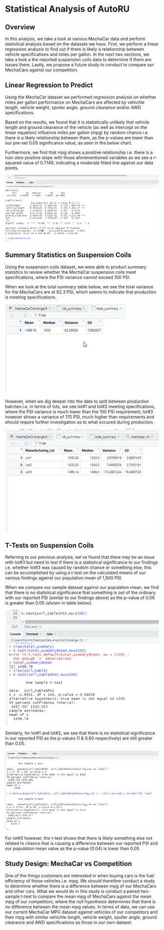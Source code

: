 # Statistical Analysis of AutoRU

## Overview

In this analysis, we take a look at various MechaCar data and perform statistical analysis based on the datasets we have. First, we perform a linear regression analysis to find out if there is likely a relationship between vehicle specifications and miles per gallon. In the next two sections, we take a look a the reported suspension coils data to determine if there are issues there. Lastly, we propose a future study to conduct to compare our MechaCars against our competition.

## Linear Regression to Predict

Using the MechaCar dataset we performed regression analysis on whether miles per gallon performance on MechaCars are affected by vehichle length, vehicle weight, spoiler angle, ground clearance and/or AWD specifications. 

Based on the results, we found that it is statistically unlikely that vehicle length and ground clearance of the vehicle (as well as intercept on the linear equation) influence miles per gallon (mpg) by random chance i.e. there is a likely relationship between them, as the p-values are lower than our pre-set 0.05 significance value, as seen in the below chart. 

Furthermore, we find that mpg shows a positive relationship i.e. there is a non-zero positive slope with those aforementioned variables as we see a r-squared value of 0.7149, indicating a moderate fitted line against our data points.

<img src="Resources/mechacar_regression.png">

## Summary Statistics on Suspension Coils

Using the suspension coils dataset, we were able to product summary statistics to review whether the MechaCar suspension coils meet specifications, where the PSI variance cannot exceed 100 PSI.

When we look at the total summary table below, we see the total variance for the MechaCars are at 62.3 PSI, which seems to indicate that production is meeting specifications.

<img src="Resources/total_summary.png">

However, when we dig deeper into the data to split between production batches i.e. in terms of lots, we see lot#1 and lot#2 meeting specifications, where the PSI variance is much lower than the 100 PSI requirement; lot#3 however shows a variance of 170 PSI, much higher than requirements and should require further investigation as to what occured during production.

<img src="Resources/lot_summary.png">

## T-Tests on Suspension Coils

Referring to our previous analysis, we've found that there may be an issue with lot#3 but need to test if there is a statistical significance to our findings i.e. whether lot#3 was caused by random chance or something else; this can be accomplished by using a t-test on the calculated means of our various findings against our population mean of 1,500 PSI.

When we compare our sample dataset against our population mean, we find that there is no statistical significance that something is out of the ordinary with our reported PSI (similar to our findings above) as the p-value of 0.06 is greater than 0.05 (shown in table below).

<img src="Resources/ttest_totalsum.png">

Similarly, for lot#1 and lot#2, we see that there is no statistical significance in our reported PSI as the p-values (1 & 0.60 respectively) are still greater than 0.05.

<img src="Resources/ttest_lot1&2.png">

For lot#3 however, the t-test shows that there is likely something else not related to chance that is causing a difference between our reported PSI and our population mean value as the p-value (0.04) is lower than 0.05.

## Study Design: MechaCar vs Competition

One of the things customers are interested in when buying cars is the fuel efficiency of those vehicles i.e. mpg. We should therefore conduct a study to determine whether there is a difference between mpg of our MechaCars and other cars. What we would do in this study is conduct a paired two-sample t-test to compare the mean mpg of MechaCars against the mean mpg of our competitors, where the null hypothesis determines that there is no difference between the mean mpg values. In terms of data, we can use our current MechaCar MPG dataset against vehicles of our competitors and their mpg with similar vehichle length, vehicle weight, spoiler angle, ground clearance and AWD specifications as those in our own dataset. 